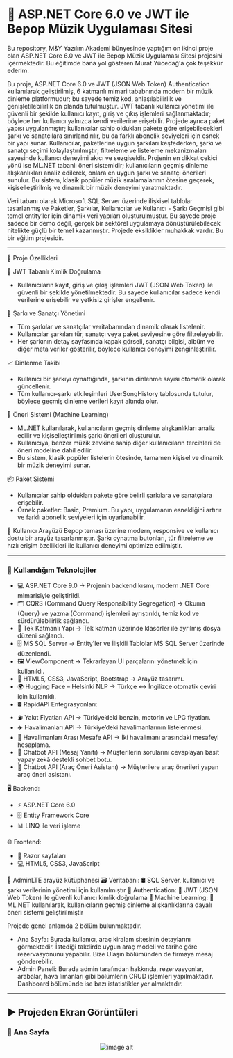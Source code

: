 # 🎵 ASP.NET Core 6.0 ve JWT ile Bepop Müzik Uygulaması Sitesi
Bu repository, M&Y Yazılım Akademi bünyesinde yaptığım on ikinci proje olan ASP.NET Core 6.0 ve JWT ile Bepop Müzik Uygulaması Sitesi projesini içermektedir. Bu eğitimde bana yol gösteren Murat Yücedağ'a çok teşekkür ederim.

Bu proje, ASP.NET Core 6.0 ve JWT (JSON Web Token) Authentication kullanılarak geliştirilmiş, 6 katmanlı mimari tababnında modern bir müzik dinleme platformudur; bu sayede temiz kod, anlaşılabilirlik ve genişletilebilirlik ön planda tutulmuştur. JWT tabanlı kullanıcı yönetimi ile güvenli bir şekilde kullanıcı kayıt, giriş ve çıkış işlemleri sağlanmaktadır; böylece her kullanıcı yalnızca kendi verilerine erişebilir. Projede ayrıca paket yapısı uygulanmıştır; kullanıcılar sahip oldukları pakete göre erişebilecekleri şarkı ve sanatçılara sınırlandırılır, bu da farklı abonelik seviyeleri için esnek bir yapı sunar. Kullanıcılar, paketlerine uygun şarkıları keşfederken, şarkı ve sanatçı seçimi kolaylaştırılmıştır; filtreleme ve listeleme mekanizmaları sayesinde kullanıcı deneyimi akıcı ve sezgiseldir. Projenin en dikkat çekici yönü ise ML.NET tabanlı öneri sistemidir; kullanıcıların geçmiş dinleme alışkanlıkları analiz edilerek, onlara en uygun şarkı ve sanatçı önerileri sunulur. Bu sistem, klasik popüler müzik sıralamalarının ötesine geçerek, kişiselleştirilmiş ve dinamik bir müzik deneyimi yaratmaktadır.

Veri tabanı olarak Microsoft SQL Server üzerinde ilişkisel tablolar tasarlanmış ve Paketler, Şarkılar, Kullanıcılar ve Kullanıcı - Şarkı Geçmişi gibi temel entity’ler için dinamik veri yapıları oluşturulmuştur. Bu sayede proje sadece bir demo değil, gerçek bir sektörel uygulamaya dönüştürülebilecek nitelikte güçlü bir temel kazanmıştır. Projede eksiklikler muhakkak vardır. Bu bir eğitim projesidir.

---

🚀 Proje Özellikleri

🔐 JWT Tabanlı Kimlik Doğrulama
- Kullanıcıların kayıt, giriş ve çıkış işlemleri JWT (JSON Web Token) ile güvenli bir şekilde yönetilmektedir. Bu sayede kullanıcılar sadece kendi verilerine erişebilir ve yetkisiz girişler engellenir.

🎵 Şarkı ve Sanatçı Yönetimi
- Tüm şarkılar ve sanatçılar veritabanından dinamik olarak listelenir.
- Kullanıcılar şarkıları tür, sanatçı veya paket seviyesine göre filtreleyebilir.
- Her şarkının detay sayfasında kapak görseli, sanatçı bilgisi, albüm ve diğer meta veriler gösterilir, böylece kullanıcı deneyimi zenginleştirilir.

📈 Dinlenme Takibi
- Kullanıcı bir şarkıyı oynattığında, şarkının dinlenme sayısı otomatik olarak güncellenir.
- Tüm kullanıcı-şarkı etkileşimleri UserSongHistory tablosunda tutulur, böylece geçmiş dinleme verileri kayıt altında olur.

🤖 Öneri Sistemi (Machine Learning)
- ML.NET kullanılarak, kullanıcıların geçmiş dinleme alışkanlıkları analiz edilir ve kişiselleştirilmiş şarkı önerileri oluşturulur.
- Kullanıcıya, benzer müzik zevkine sahip diğer kullanıcıların tercihleri de öneri modeline dahil edilir.
- Bu sistem, klasik popüler listelerin ötesinde, tamamen kişisel ve dinamik bir müzik deneyimi sunar.

📦 Paket Sistemi
- Kullanıcılar sahip oldukları pakete göre belirli şarkılara ve sanatçılara erişebilir.
- Örnek paketler: Basic, Premium. Bu yapı, uygulamanın esnekliğini artırır ve farklı abonelik seviyeleri için uyarlanabilir.

🎨 Kullanıcı Arayüzü
Bepop teması üzerine modern, responsive ve kullanıcı dostu bir arayüz tasarlanmıştır.
Şarkı oynatma butonları, tür filtreleme ve hızlı erişim özellikleri ile kullanıcı deneyimi optimize edilmiştir.

---

### 🚀 Kullandığım Teknolojiler
- 💻 ASP.NET Core 9.0 → Projenin backend kısmı, modern .NET Core mimarisiyle geliştirildi.
- 🗂 CQRS (Command Query Responsibility Segregation) → Okuma (Query) ve yazma (Command) işlemleri ayrıştırıldı, temiz kod ve sürdürülebilirlik sağlandı.
- 📐 Tek Katmanlı Yapı → Tek katman üzerinde klasörler ile ayrılmış dosya düzeni sağlandı.
- 🗄️ MS SQL Server → Entity'ler ve İlişkili Tablolar MS SQL Server üzerinde düzenlendi.
- 🖼 ViewComponent → Tekrarlayan UI parçalarını yönetmek için kullanıldı.
- 🎨 HTML5, CSS3, JavaScript, Bootstrap → Arayüz tasarımı.
- 🌍 Hugging Face – Helsinki NLP → Türkçe ↔ İngilizce otomatik çeviri için kullanıldı.
- 🛢 RapidAPI Entegrasyonları:
- ⛽ Yakıt Fiyatları API → Türkiye’deki benzin, motorin ve LPG fiyatları.
- ✈️ Havalimanları API → Türkiye’deki havalimanlarının listelenmesi.
- 📏 Havalimanları Arası Mesafe API → İki havalimanı arasındaki mesafeyi hesaplama.
- 🤖 Chatbot API (Mesaj Yanıtı) → Müşterilerin sorularını cevaplayan basit yapay zekâ destekli sohbet botu.
- 🚗 Chatbot API (Araç Öneri Asistanı) → Müşterilere araç önerileri yapan araç öneri asistanı.

🖥 Backend:
- ⚡ ASP.NET Core 6.0
- 🗄 Entity Framework Core
- 📊 LINQ ile veri işleme

🌐 Frontend:
- 📝 Razor sayfaları
- 💻 HTML5, CSS3, JavaScript

🎨 AdminLTE arayüz kütüphanesi
🗃 Veritabanı:
🛢 SQL Server, kullanıcı ve şarkı verilerinin yönetimi için kullanılmıştır
🔐 Authentication:
🔑 JWT (JSON Web Token) ile güvenli kullanıcı kimlik doğrulama
🤖 Machine Learning:
🧠 ML.NET kullanılarak, kullanıcıların geçmiş dinleme alışkanlıklarına dayalı öneri sistemi geliştirilmiştir

Projede genel anlamda 2 bölüm bulunmaktadır.<br>
- Ana Sayfa: Burada kullanıcı, araç kiralam sitesinin detaylarını görmektedir. İstediği takdirde uygun araç modeli ve tarihe göre rezervasyonunu yapabilir. Bize Ulaşın bölümünden de firmaya mesaj gönderebilir.
- Admin Paneli: Burada admin tarafından hakkında, rezervasyonlar, arabalar, hava limanları gibi bölümlerin CRUD işlemleri yapılmaktadır. Dashboard bölümünde ise bazı istatistikler yer almaktadır.

---

## :arrow_forward: Projeden Ekran Görüntüleri

### :triangular_flag_on_post: Ana Sayfa
<div align="center">
  <img src="https://github.com/melihcolak0/CqrsCentalRentACar/blob/1037666abed69f81bef1604e4304bf57ec771770/ss3/screencapture-localhost-7100-Default-Index-2025-08-26-15_47_20.png" alt="image alt">
</div>
